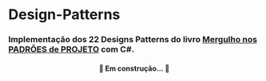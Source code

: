 # Design-Patterns

### Implementação dos 22 Designs Patterns do livro [Mergulho nos PADRÕES de PROJETO](https://refactoring.guru/pt-br/design-patterns/book) com C#.

<h4 align="center"> 
	🚧  Em construção...  🚧
</h4>
